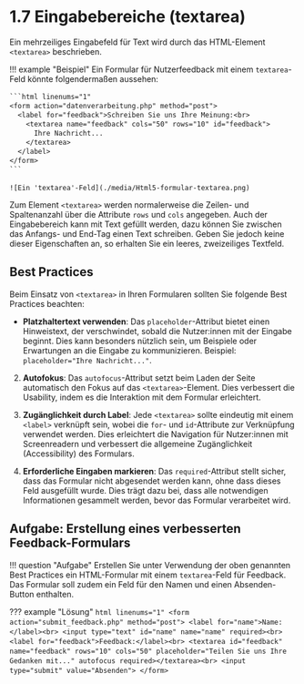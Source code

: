 # 1.7 Eingabebereiche (textarea)

Ein mehrzeiliges Eingabefeld für Text wird durch das HTML-Element `<textarea>` beschrieben.

!!! example "Beispiel"
    Ein Formular für Nutzerfeedback mit einem `textarea`-Feld könnte folgendermaßen aussehen:

    ```html linenums="1"
    <form action="datenverarbeitung.php" method="post">
      <label for="feedback">Schreiben Sie uns Ihre Meinung:<br>
        <textarea name="feedback" cols="50" rows="10" id="feedback">
          Ihre Nachricht...
        </textarea>
      </label>
    </form>
    ```

    ![Ein 'textarea'-Feld](./media/Html5-formular-textarea.png)

Zum Element `<textarea>` werden normalerweise die Zeilen- und Spaltenanzahl über die Attribute `rows` und `cols` angegeben. Auch der Eingabebereich kann mit Text gefüllt werden, dazu können Sie zwischen das Anfangs- und End-Tag einen Text schreiben. Geben Sie jedoch keine dieser Eigenschaften an, so erhalten Sie ein leeres, zweizeiliges Textfeld.

## Best Practices

Beim Einsatz von `<textarea>` in Ihren Formularen sollten Sie folgende Best Practices beachten:

- **Platzhaltertext verwenden**: Das `placeholder`-Attribut bietet einen Hinweistext, der verschwindet, sobald die Nutzer:innen mit der Eingabe beginnt. Dies kann besonders nützlich sein, um Beispiele oder Erwartungen an die Eingabe zu kommunizieren. Beispiel: `placeholder="Ihre Nachricht..."`.

2. **Autofokus**: Das `autofocus`-Attribut setzt beim Laden der Seite automatisch den Fokus auf das `<textarea>`-Element. Dies verbessert die Usability, indem es die Interaktion mit dem Formular erleichtert.

3. **Zugänglichkeit durch Label**: Jede `<textarea>` sollte eindeutig mit einem `<label>` verknüpft sein, wobei die `for`- und `id`-Attribute zur Verknüpfung verwendet werden. Dies erleichtert die Navigation für Nutzer:innen mit Screenreadern und verbessert die allgemeine Zugänglichkeit (Accessibility) des Formulars.

5. **Erforderliche Eingaben markieren**: Das `required`-Attribut stellt sicher, dass das Formular nicht abgesendet werden kann, ohne dass dieses Feld ausgefüllt wurde. Dies trägt dazu bei, dass alle notwendigen Informationen gesammelt werden, bevor das Formular verarbeitet wird.


## Aufgabe: Erstellung eines verbesserten Feedback-Formulars

!!! question "Aufgabe"
    Erstellen Sie unter Verwendung der oben genannten Best Practices ein HTML-Formular mit einem `textarea`-Feld für Feedback. Das Formular soll zudem ein Feld für den Namen und einen Absenden-Button enthalten.

??? example "Lösung"
    ```html linenums="1"
    <form action="submit_feedback.php" method="post">
      <label for="name">Name:</label><br>
      <input type="text" id="name" name="name" required><br>
      <label for="feedback">Feedback:</label><br>
      <textarea id="feedback" name="feedback" rows="10" cols="50" placeholder="Teilen Sie uns Ihre Gedanken mit..." autofocus required></textarea><br>
      <input type="submit" value="Absenden">
    </form>
    ```